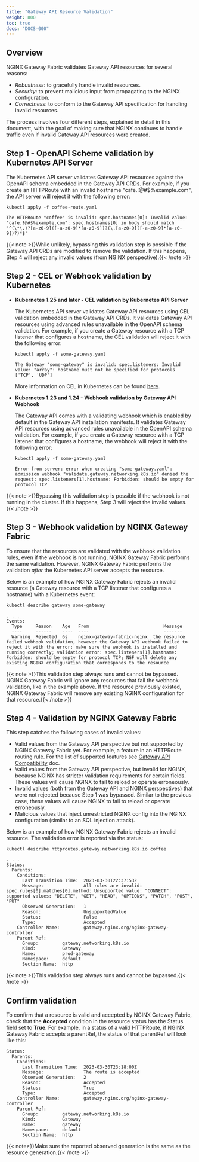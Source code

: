 ```yaml
---
title: "Gateway API Resource Validation"
weight: 800
toc: true
docs: "DOCS-000"
---
```


## Overview

NGINX Gateway Fabric validates Gateway API resources for several reasons:

- _Robustness_: to gracefully handle invalid resources.
- _Security_: to prevent malicious input from propagating to the NGINX configuration.
- _Correctness_: to conform to the Gateway API specification for handling invalid resources.

The process involves four different steps, explained in detail in this document, with the goal of making sure that NGINX continues to handle traffic even if invalid Gateway API resources were created.

## Step 1 - OpenAPI Scheme validation by Kubernetes API Server

The Kubernetes API server validates Gateway API resources against the OpenAPI schema embedded in the Gateway API CRDs. For example, if you create an HTTPRoute with an invalid hostname "cafe.!@#$%example.com", the API server will reject it with the following error:

```shell
kubectl apply -f coffee-route.yaml
```

```text
The HTTPRoute "coffee" is invalid: spec.hostnames[0]: Invalid value: "cafe.!@#$%example.com": spec.hostnames[0] in body should match '^(\*\.)?[a-z0-9]([-a-z0-9]*[a-z0-9])?(\.[a-z0-9]([-a-z0-9]*[a-z0-9])?)*$'
```

{{< note >}}While unlikely, bypassing this validation step is possible if the Gateway API CRDs are modified to remove the validation. If this happens, Step 4 will reject any invalid values (from NGINX perspective).{{< /note >}}

## Step 2 - CEL or Webhook validation by Kubernetes

- **Kubernetes 1.25 and later - CEL validation by Kubernetes API Server**

   The Kubernetes API server validates Gateway API resources using CEL validation embedded in the Gateway API CRDs. It validates Gateway API resources using advanced rules unavailable in the OpenAPI schema validation. For example, if you create a Gateway resource with a TCP listener that configures a hostname, the CEL validation will reject it with the following error:

   ```shell
   kubectl apply -f some-gateway.yaml
   ```

   ```text
   The Gateway "some-gateway" is invalid: spec.listeners: Invalid value: "array": hostname must not be specified for protocols ['TCP', 'UDP']
   ```

   More information on CEL in Kubernetes can be found [here](https://kubernetes.io/docs/reference/using-api/cel/).


- **Kubernetes 1.23 and 1.24 - Webhook validation by Gateway API Webhook**

   The Gateway API comes with a validating webhook which is enabled by default in the Gateway API installation manifests. It validates Gateway API resources using advanced rules unavailable in the OpenAPI schema validation. For example, if you create a Gateway resource with a TCP listener that configures a hostname, the webhook will reject it with the following error:

   ```shell
   kubectl apply -f some-gateway.yaml
   ```

   ```text
   Error from server: error when creating "some-gateway.yaml": admission webhook "validate.gateway.networking.k8s.io" denied the request: spec.listeners[1].hostname: Forbidden: should be empty for protocol TCP
   ```

{{< note >}}Bypassing this validation step is possible if the webhook is not running in the cluster. If this happens, Step 3 will reject the invalid values.{{< /note >}}

## Step 3 - Webhook validation by NGINX Gateway Fabric

To ensure that the resources are validated with the webhook validation rules, even if the webhook is not running, NGINX Gateway Fabric performs the same validation. However, NGINX Gateway Fabric performs the validation _after_ the Kubernetes API server accepts the resource.

Below is an example of how NGINX Gateway Fabric rejects an invalid resource (a Gateway resource with a TCP listener that configures a hostname) with a Kubernetes event:

```shell
kubectl describe gateway some-gateway
```

```text
. . .
Events:
  Type     Reason    Age   From                            Message
  ----     ------    ----  ----                            -------
  Warning  Rejected  6s    nginx-gateway-fabric-nginx  the resource failed webhook validation, however the Gateway API webhook failed to reject it with the error; make sure the webhook is installed and running correctly; validation error: spec.listeners[1].hostname: Forbidden: should be empty for protocol TCP; NGF will delete any existing NGINX configuration that corresponds to the resource
```

{{< note >}}This validation step always runs and cannot be bypassed. NGINX Gateway Fabric will ignore any resources that fail the webhook validation, like in the example above. If the resource previously existed, NGINX Gateway Fabric will remove any existing NGINX configuration for that resource.{{< /note >}}

## Step 4 - Validation by NGINX Gateway Fabric

This step catches the following cases of invalid values:

- Valid values from the Gateway API perspective but not supported by NGINX Gateway Fabric yet. For example, a feature in an HTTPRoute routing rule. For the list of supported features see [Gateway API Compatibility](gateway-api-compatibility.md) doc.
- Valid values from the Gateway API perspective, but invalid for NGINX, because NGINX has stricter validation requirements for certain fields. These values will cause NGINX to fail to reload or operate erroneously.
- Invalid values (both from the Gateway API and NGINX perspectives) that were not rejected because Step 1 was bypassed. Similar to the previous case, these values will cause NGINX to fail to reload or operate erroneously.
- Malicious values that inject unrestricted NGINX config into the NGINX configuration (similar to an SQL injection attack).

Below is an example of how NGINX Gateway Fabric rejects an invalid resource. The validation error is reported via the status:

```shell
kubectl describe httproutes.gateway.networking.k8s.io coffee
```

```text
. . .
Status:
  Parents:
    Conditions:
      Last Transition Time:  2023-03-30T22:37:53Z
      Message:               All rules are invalid: spec.rules[0].matches[0].method: Unsupported value: "CONNECT": supported values: "DELETE", "GET", "HEAD", "OPTIONS", "PATCH", "POST", "PUT"
      Observed Generation:   1
      Reason:                UnsupportedValue
      Status:                False
      Type:                  Accepted
    Controller Name:         gateway.nginx.org/nginx-gateway-controller
    Parent Ref:
      Group:         gateway.networking.k8s.io
      Kind:          Gateway
      Name:          prod-gateway
      Namespace:     default
      Section Name:  http
```

{{< note >}}This validation step always runs and cannot be bypassed.{{< /note >}}

## Confirm validation

To confirm that a resource is valid and accepted by NGINX Gateway Fabric, check that the **Accepted** condition in the resource status has the Status field set to **True**. For example, in a status of a valid HTTPRoute, if NGINX Gateway Fabric accepts a parentRef, the status of that parentRef will look like this:

```text
Status:
  Parents:
    Conditions:
      Last Transition Time:  2023-03-30T23:18:00Z
      Message:               The route is accepted
      Observed Generation:   2
      Reason:                Accepted
      Status:                True
      Type:                  Accepted
    Controller Name:         gateway.nginx.org/nginx-gateway-controller
    Parent Ref:
      Group:         gateway.networking.k8s.io
      Kind:          Gateway
      Name:          gateway
      Namespace:     default
      Section Name:  http
```

{{< note>}}Make sure the reported observed generation is the same as the resource generation.{{< /note >}}
